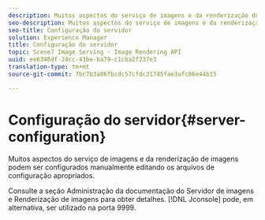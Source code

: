 ```yaml
---
description: Muitos aspectos do serviço de imagens e da renderização de imagens podem ser configurados manualmente editando os arquivos de configuração apropriados.
seo-description: Muitos aspectos do serviço de imagens e da renderização de imagens podem ser configurados manualmente editando os arquivos de configuração apropriados.
seo-title: Configuração do servidor
solution: Experience Manager
title: Configuração do servidor
topic: Scene7 Image Serving - Image Rendering API
uuid: ee6346df-24cc-43be-ba79-c1cba2f237e3
translation-type: tm+mt
source-git-commit: 7bc7b3a86fbcdc57cfdc31745fae3afc06e44b15

---
```



# Configuração do servidor{#server-configuration}

Muitos aspectos do serviço de imagens e da renderização de imagens podem ser configurados manualmente editando os arquivos de configuração apropriados.

Consulte a seção Administração da documentação do Servidor de imagens e Renderização de imagens para obter detalhes. [!DNL Jconsole] pode, em alternativa, ser utilizado na porta 9999.
